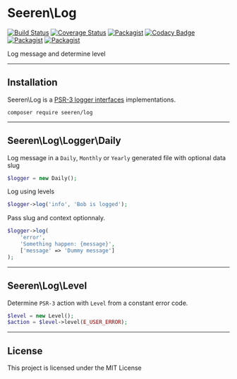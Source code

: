 # Seeren\Log

[![Build Status](https://travis-ci.org/seeren/log.svg?branch=master)](https://travis-ci.org/seeren/log) [![Coverage Status](https://coveralls.io/repos/github/seeren/log/badge.svg?branch=master)](https://coveralls.io/github/seeren/log?branch=master) [![Packagist](https://img.shields.io/packagist/dt/seeren/log.svg)](https://packagist.org/packages/seeren/log/stats) [![Codacy Badge](https://api.codacy.com/project/badge/Grade/79594fda319241f787ac5342cb0a1836)](https://www.codacy.com/app/seeren/log?utm_source=github.com&amp;utm_medium=referral&amp;utm_content=seeren/log&amp;utm_campaign=Badge_Grade) [![Packagist](https://img.shields.io/packagist/v/seeren/log.svg)](https://packagist.org/packages/seeren/log) [![Packagist](https://img.shields.io/packagist/l/seeren/log.svg)](LICENSE)

Log message and determine level

___

## Installation

Seeren\Log is a [PSR-3 logger interfaces](https://github.com/php-fig/fig-standards/blob/master/accepted/PSR-3-logger-interface.md) implementations.

```
composer require seeren/log
```

___

## Seeren\Log\Logger\Daily

Log message in a `Daily`, `Monthly` or `Yearly` generated file with optional data slug

```php
$logger = new Daily();
```

Log using levels

```php
$logger->log('info', 'Bob is logged');
```

Pass slug and context optionnaly.

```php
$logger->log(
    'error',
    'Something happen: {message}',
    ['message' => 'Dummy message']
);
```

___

## Seeren\Log\Level

Determine `PSR-3` action with `Level` from a constant error code.

```php
$level = new Level();
$action = $level->level(E_USER_ERROR);
```

___

## License
This project is licensed under the MIT License
